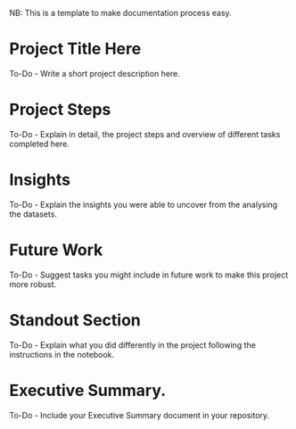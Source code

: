 NB: This is a template to make documentation process easy.

# Project Title Here

To-Do - Write a short project description here.

# Project Steps

To-Do - Explain in detail, the project steps and overview of different tasks completed here.

# Insights

To-Do - Explain the insights you were able to uncover from the analysing the datasets.

# Future Work

To-Do - Suggest tasks you might include in future work to make this project more robust.

# Standout Section

To-Do - Explain what you did differently in the project following the instructions in the notebook.

# Executive Summary.

To-Do - Include your Executive Summary document in your repository.
